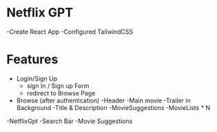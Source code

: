 # Netflix GPT

-Create React App
-Configured TailwindCSS



# Features
- Login/Sign Up
  - sign In / Sign up Form
  - redirect to Browse Page
- Browse (after authentication)
  -Header
  -Main movie
    -Trailer in Background
    -Title & Description
    -MovieSuggestions
        -MovieLists * N

-NetflixGpt
  -Search Bar
  -Movie Suggestions


